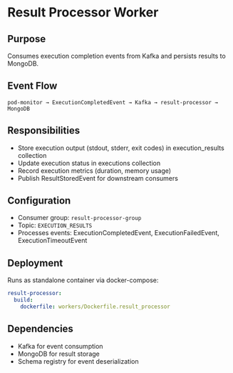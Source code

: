 # Result Processor Worker

## Purpose
Consumes execution completion events from Kafka and persists results to MongoDB.

## Event Flow
```
pod-monitor → ExecutionCompletedEvent → Kafka → result-processor → MongoDB
```

## Responsibilities
- Store execution output (stdout, stderr, exit codes) in execution_results collection
- Update execution status in executions collection
- Record execution metrics (duration, memory usage)
- Publish ResultStoredEvent for downstream consumers

## Configuration
- Consumer group: `result-processor-group`
- Topic: `EXECUTION_RESULTS`
- Processes events: ExecutionCompletedEvent, ExecutionFailedEvent, ExecutionTimeoutEvent

## Deployment
Runs as standalone container via docker-compose:
```yaml
result-processor:
  build:
    dockerfile: workers/Dockerfile.result_processor
```

## Dependencies
- Kafka for event consumption
- MongoDB for result storage
- Schema registry for event deserialization